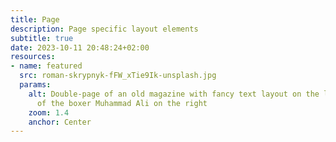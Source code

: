```yaml
---
title: Page
description: Page specific layout elements
subtitle: true
date: 2023-10-11 20:48:24+02:00
resources:
- name: featured
  src: roman-skrypnyk-fFW_xTie9Ik-unsplash.jpg
  params:
    alt: Double-page of an old magazine with fancy text layout on the left and a picture
      of the boxer Muhammad Ali on the right
    zoom: 1.4
    anchor: Center
---
```


